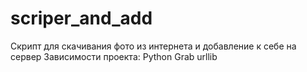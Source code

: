 # scriper_and_add
Скрипт для скачивания фото из интернета и добавление к себе на сервер
Зависимости проекта:
Python
Grab
urllib